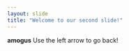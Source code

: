 ```yaml
---
layout: slide
title: "Welcome to our second slide!"
---
```

**amogus**
Use the left arrow to go back!